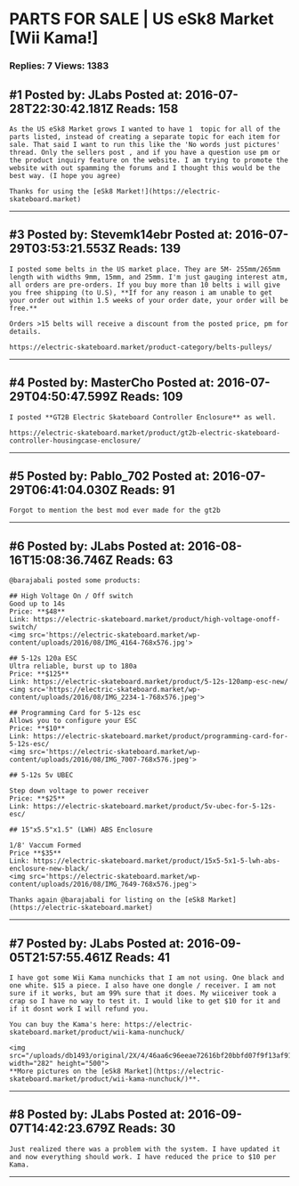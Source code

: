 # PARTS FOR SALE &#124; US eSk8 Market \[Wii Kama!\]

### Replies: 7 Views: 1383

## \#1 Posted by: JLabs Posted at: 2016-07-28T22:30:42.181Z Reads: 158

```
As the US eSk8 Market grows I wanted to have 1  topic for all of the parts listed, instead of creating a separate topic for each item for sale. That said I want to run this like the 'No words just pictures' thread. Only the sellers post , and if you have a question use pm or the product inquiry feature on the website. I am trying to promote the website with out spamming the forums and I thought this would be the best way. (I hope you agree) 

Thanks for using the [eSk8 Market!](https://electric-skateboard.market)
```

---
## \#3 Posted by: Stevemk14ebr Posted at: 2016-07-29T03:53:21.553Z Reads: 139

```
I posted some belts in the US market place. They are 5M- 255mm/265mm length with widths 9mm, 15mm, and 25mm. I'm just gauging interest atm, all orders are pre-orders. If you buy more than 10 belts i will give you free shipping (to U.S), **If for any reason i am unable to get your order out within 1.5 weeks of your order date, your order will be free.**

Orders >15 belts will receive a discount from the posted price, pm for details.

https://electric-skateboard.market/product-category/belts-pulleys/
```

---
## \#4 Posted by: MasterCho Posted at: 2016-07-29T04:50:47.599Z Reads: 109

```
I posted **GT2B Electric Skateboard Controller Enclosure** as well.

https://electric-skateboard.market/product/gt2b-electric-skateboard-controller-housingcase-enclosure/
```

---
## \#5 Posted by: Pablo_702 Posted at: 2016-07-29T06:41:04.030Z Reads: 91

```
Forgot to mention the best mod ever made for the gt2b
```

---
## \#6 Posted by: JLabs Posted at: 2016-08-16T15:08:36.746Z Reads: 63

```
@barajabali posted some products:

## High Voltage On / Off switch
Good up to 14s
Price: **$48**
Link: https://electric-skateboard.market/product/high-voltage-onoff-switch/
<img src='https://electric-skateboard.market/wp-content/uploads/2016/08/IMG_4164-768x576.jpg'>

## 5-12s 120a ESC
Ultra reliable, burst up to 180a
Price: **$125**
Link: https://electric-skateboard.market/product/5-12s-120amp-esc-new/
<img src='https://electric-skateboard.market/wp-content/uploads/2016/08/IMG_2234-1-768x576.jpeg'>

## Programming Card for 5-12s esc
Allows you to configure your ESC
Price: **$10**
Link: https://electric-skateboard.market/product/programming-card-for-5-12s-esc/
<img src='https://electric-skateboard.market/wp-content/uploads/2016/08/IMG_7007-768x576.jpeg'>

## 5-12s 5v UBEC

Step down voltage to power receiver
Price: **$25**
Link: https://electric-skateboard.market/product/5v-ubec-for-5-12s-esc/

## 15"x5.5"x1.5" (LWH) ABS Enclosure

1/8' Vaccum Formed
Price **$35**
Link: https://electric-skateboard.market/product/15x5-5x1-5-lwh-abs-enclosure-new-black/
‎<img src='https://electric-skateboard.market/wp-content/uploads/2016/08/IMG_7649-768x576.jpeg'>

Thanks again @barajabali for listing on the [eSk8 Market](https://electric-skateboard.market)
```

---
## \#7 Posted by: JLabs Posted at: 2016-09-05T21:57:55.461Z Reads: 41

```
I have got some Wii Kama nunchicks that I am not using. One black and one white. $15 a piece. I also have one dongle / receiver. I am not sure if it works, but am 99% sure that it does. My wiiceiver took a crap so I have no way to test it. I would like to get $10 for it and if it dosnt work I will refund you. 

You can buy the Kama's here: https://electric-skateboard.market/product/wii-kama-nunchuck/

<img src="/uploads/db1493/original/2X/4/46aa6c96eeae72616bf20bbfd07f9f13af910ca5.jpg" width="282" height="500">
**More pictures on the [eSk8 Market](https://electric-skateboard.market/product/wii-kama-nunchuck/)**.
```

---
## \#8 Posted by: JLabs Posted at: 2016-09-07T14:42:23.679Z Reads: 30

```
Just realized there was a problem with the system. I have updated it and now everything should work. I have reduced the price to $10 per Kama.
```

---
